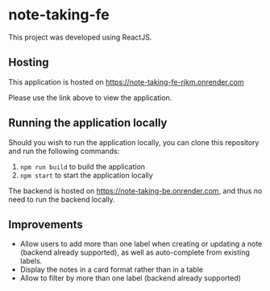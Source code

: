 # note-taking-fe

This project was developed using ReactJS.

## Hosting

This application is hosted on https://note-taking-fe-rjkm.onrender.com

Please use the link above to view the application.

## Running the application locally

Should you wish to run the application locally, you can clone this repository and run the following commands:
1.  `npm run build` to build the application
2.  `npm start` to start the application locally

The backend is hosted on https://note-taking-be.onrender.com, and thus no need to run the backend locally.

## Improvements
- Allow users to add more than one label when creating or updating a note (backend already supported), as well as auto-complete from existing labels.
- Display the notes in a card format rather than in a table
- Allow to filter by more than one label (backend already supported)
